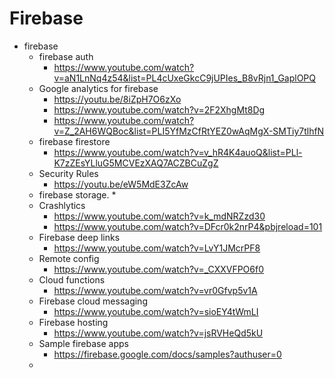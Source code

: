 # Firebase

* firebase
    * firebase auth
        * https://www.youtube.com/watch?v=aN1LnNq4z54&list=PL4cUxeGkcC9jUPIes_B8vRjn1_GaplOPQ
    * Google analytics for firebase
        * https://youtu.be/8iZpH7O6zXo
        * https://www.youtube.com/watch?v=2F2XhgMt8Dg
        * https://www.youtube.com/watch?v=Z_2AH6WQBoc&list=PLI5YfMzCfRtYEZ0wAqMgX-SMTiy7tlhfN
    * firebase firestore
        * https://www.youtube.com/watch?v=v_hR4K4auoQ&list=PLl-K7zZEsYLluG5MCVEzXAQ7ACZBCuZgZ
    * Security Rules
        * https://youtu.be/eW5MdE3ZcAw
    * firebase storage.
        * 
    * Crashlytics
        * https://www.youtube.com/watch?v=k_mdNRZzd30
        * https://www.youtube.com/watch?v=DFcr0k2nrP4&pbjreload=101
    * Firebase deep links
        * https://www.youtube.com/watch?v=LvY1JMcrPF8
    * Remote config
        * https://www.youtube.com/watch?v=_CXXVFPO6f0
    * Cloud functions
        * https://www.youtube.com/watch?v=vr0Gfvp5v1A
    * Firebase cloud messaging
        * https://www.youtube.com/watch?v=sioEY4tWmLI
    * Firebase hosting
        * https://www.youtube.com/watch?v=jsRVHeQd5kU
    * Sample firebase apps
        * https://firebase.google.com/docs/samples?authuser=0
    * 
